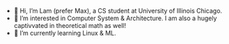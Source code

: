 - 👋 Hi, I’m Lam (prefer Max), a CS student at University of Illinois Chicago. 
- 👀 I’m interested in Computer System & Architecture. I am also a hugely captivvated in theoretical math as well!
- 🌱 I’m currently learning Linux & ML.


<!---
lamtnguyen989/lamtnguyen989 is a ✨ special ✨ repository because its `README.md` (this file) appears on your GitHub profile.
You can click the Preview link to take a look at your changes.
--->
